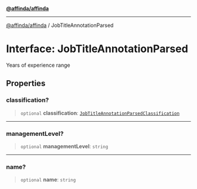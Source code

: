 [**@affinda/affinda**](../README.md)

***

[@affinda/affinda](../globals.md) / JobTitleAnnotationParsed

# Interface: JobTitleAnnotationParsed

Years of experience range

## Properties

### classification?

> `optional` **classification**: [`JobTitleAnnotationParsedClassification`](JobTitleAnnotationParsedClassification.md)

***

### managementLevel?

> `optional` **managementLevel**: `string`

***

### name?

> `optional` **name**: `string`
